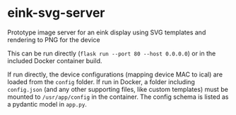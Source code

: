 # eink-svg-server
Prototype image server for an eink display using SVG templates and rendering to PNG for the device

This can be run directly (`flask run --port 80 --host 0.0.0.0`) or in the included Docker container build.

If run directly, the device configurations (mapping device MAC to ical) are loaded from the `config` folder.
If run in Docker, a folder including `config.json` (and any other supporting files, like custom templates) must be mounted to `/usr/app/config` in the container.
The config schema is listed as a pydantic model in `app.py`.

